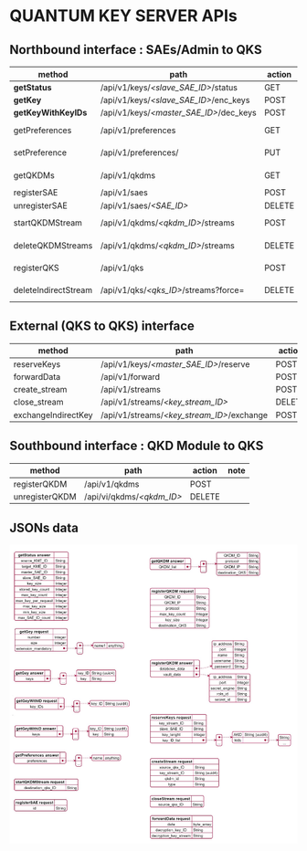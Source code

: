 # QUANTUM KEY SERVER APIs
## Northbound interface : SAEs/Admin to QKS

| method                | path  | action| note  | 
|-------                | ----  | ------| ----  |
| **getStatus**         | /api/v1/keys/*<slave_SAE_ID>*/status      | GET    |            |
| **getKey**            | /api/v1/keys/*<slave_SAE_ID>*/enc_keys    | POST   |            |
| **getKeyWithKeyIDs**  | /api/v1/keys/*<master_SAE_ID>*/dec_keys   | POST   |            |
| getPreferences        | /api/v1/preferences                       | GET    | admin only |
| setPreference         | /api/v1/preferences/*<preference>*        | PUT    | admin only |
| getQKDMs              | /api/v1/qkdms                             | GET    | admin only |
| registerSAE           | /api/v1/saes                              | POST   |            |
| unregisterSAE         | /api/v1/saes/*<SAE_ID>*                   | DELETE |            |
| startQKDMStream       | /api/v1/qkdms/*<qkdm_ID>*/streams         | POST   | admin only |
| deleteQKDMStreams     | /api/v1/qkdms/*<qkdm_ID>*/streams         | DELETE | admin only |
| registerQKS           | /api/v1/qks                               | POST   | admin only | 
| deleteIndirectStream  | /api/v1/qks/*<qks_ID>*/streams?force=     | DELETE | admin only | 

## External (QKS to QKS) interface 

| method                | path  | action| note  | 
|-------                | ----  | ------| ----  |
| reserveKeys           | /api/v1/keys/*<master_SAE_ID>*/reserve     | POST   |       |
| forwardData           | /api/v1/forward                            | POST   |       |
| create_stream         | /api/v1/streams                            | POST   |       |
| close_stream          | /api/v1/streams/*<key_stream_ID>*          | DELETE |       |
| exchangeIndirectKey   | /api/v1/streams/*<key_stream_ID>*/exchange | POST   |       | 

## Southbound interface :  QKD Module to QKS
| method                | path  | action| note  | 
|-------                | ----  | ------| ----  |
| registerQKDM          | /api/v1/qkdms             | POST      |       |
| unregisterQKDM        | /api/vi/qkdms/*<qkdm_ID>* | DELETE    |       |


## JSONs data
![](./img/API_server_JSON.png)

<!-- 
# Plant UML Codes 

@startjson
<style>
jsonDiagram {
  node {
	  BackGroundColor White
	}
}
</style>
{   
    "**getStatus answer**" : "",
	"source_KME_ID": "String",
    "target_KME_ID": "String",
    "master_SAE_ID": "String",
    "slave_SAE_ID": "String",
    "key_size": "Integer",
    "stored_key_count": "Integer",
    "max_key_count": "Integer",
    "max_key_per_request": "Integer",
    "max_key_size": "Integer",
    "min_key_size": "Integer",
    "max_SAE_ID_count": "Integer"
}
@endjson

@startjson
<style>
jsonDiagram {
  node {
	  BackGroundColor White
	}
}
</style>
{
    "**getGey request**":"",
    "number": "Integer",
    "size": "Integer",
    "extension_mandatory": [
    {"require_direct": "Bool"},
    "..."
    ]
}
@endjson

@startjson
<style>
jsonDiagram {
  node {
	  BackGroundColor White
	}
}
</style>
{
    "**getGey answer**":"",
    "keys": [
    {
    "key_ID": "String",
    "key": "String"
    },
    "..."
    ],
    "key_container_extension" : {
        "direct_communication" : "Bool",
        "returned_keys" : "Integer"
    }
}
@endjson

@startjson
<style>
jsonDiagram {
  node {
	  BackGroundColor White
	}
}
</style>
{
    "**getGeyWithID request**":"",
    "key_IDs": [
    { "key_ID": "String (uuid4)" },
    "..."
    ]
}
@endjson

@startjson
{
    "**getGeyWithID answer**":"",
    "keys": [
    {
    "key_ID": "String (uuid4)",
    "key": "String"
    },
    "..."
    ]
}
@endjson


@startjson
<style>
jsonDiagram {
  node {
	  BackGroundColor White
	}
}
</style>
{
    "**getQKDM answer**":"",
    "QKDM_list" : [
        {   "QKDM_ID":"String", 
            "protocol": "String",
            "QKDM_IP" : "String",
            "destination_QKS" : "String" },
        "..."
    ]
}
@endjson

@startjson
<style>
jsonDiagram {
  node {
	  BackGroundColor White
	}
}
</style>
{
    "**registerQKDM request**":"",
    "QKDM_ID":"String",
    "QKDM_IP" : "String",
    "QKDM_port" : "Integer", 
    "protocol" : "String",
    "max_key_count" : "Integer", 
    "key_size" : "Integer",
    "destination_QKS" : "String"
}
@endjson

@startjson
<style>
jsonDiagram {
  node {
	  BackGroundColor White
	}
}
</style>
{
    "**registerQKDM answer**":"",
    "database_data" : {
        "host" : "String",
        "port" : "Integer", 
        "db_name" : "String",
        "username" : "String", 
        "password" : "String",
        "auth_src" : "String"
    },
    "vault_data" : {
        "host" : "String",
        "port" : "Integer",
        "secret_engine" : "String",
        "role_id" : "String",
        "secret_id" : "String"
    }
}
@endjson

@startjson
<style>
jsonDiagram {
  node {
	  BackGroundColor White
	}
}
</style>
{
    "**registerSAE request**":"",
    "id" : "String"
}
@endjson


@startjson
<style>
jsonDiagram {
  node {
	  BackGroundColor White
	}
}
</style>
{
    "**startQKDMStream request**":"",
    "destination_qks_ID" : "String" 
}
@endjson


@startjson
<style>
jsonDiagram {
  node {
	  BackGroundColor White
	}
}
</style>
{
    "**registerQKS request**":"",
    "QKS_ID" : "String",
    "QKD_IP" : "String", 
    "QKS_port" : "Integer", 
    "routing_IP" : "String", 
    "routing_port" : "Integer"

}
@endjson

@startjson
<style>
jsonDiagram {
  node {
	  BackGroundColor White
	}
}
</style>
{
    "**reserveKeys request**":"",
    "key_stream_ID" : "String",
    "slave_SAE_ID" : "String", 
    "key_size" : "Integer",
    "key_ID_list" :     [ 
        { "AKID": "String (uuid4)",
            "kids" : ["String", "..." ]},
        "..."
    ]
}
@endjson

@startjson
<style>
jsonDiagram {
  node {
	  BackGroundColor White
	}
}
</style>
{
    "**createStream request**":"",
    "source_qks_ID" : "String",
    "key_stream_ID" : "String (uuid4)",
    "qkdm_id" : "String" 
}
@endjson

@startjson
<style>
jsonDiagram {
  node {
	  BackGroundColor White
	}
}
</style>
{
    "**closeStream request**":"",
    "source_qks_ID" : "String"
}
@endjson

@startjson
<style>
jsonDiagram {
  node {
	  BackGroundColor White
	}
}
</style>
{
    "**forwardData request**":"",
    "data" : "String",
    "decryption_key_ID" : "String",
    "decryption_key_stream" : "String",
    "iv" : "String", 
    "destination_sae" : "String"  
}
@endjson

@startjson 
{
    "**registerQKS request**": "", 
    "QKS_ID":"String",
    "QKS_IP" : "String",
    "QKS_port" : "Integer", 
    "routing_IP" : "String",
    "routing_port" : "Integer"
}
@endjson

-->